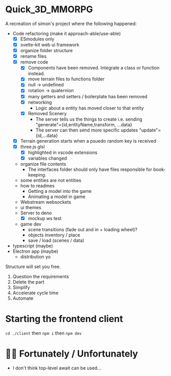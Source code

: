 # Quick_3D_MMORPG

A recreation of simon's project where the following happened:

- Code refactoring (make it approach-able/use-able)
  - [x] ESmodules only
  - [x] svelte-kit web ui framework
  - [x] organize folder structure
  - [x] rename files
  - [x] remove code
    - [x] Components have been removed. Integrate a class or function instead.
    - [x] move terrain files to functions folder
    - [x] null -> undefined
    - [x] rotation -> quaternion
    - [x] many getters and setters / boilerplate has been removed
    - [x] networking
      - Logic about a entity has moved closer to that entity
    - [x] Removed Scenery
      - The server tells us the things to create i.e. sending "generate"={id,entityName,transform, ...data}
      - The server can then send more specific updates "update"={id,...data}
  - [x] Terrain generation starts when a psuedo random key is received
  - [x] three.js glsl
    - [x] highlighted in vscode extensions
    - [x] variables changed
  - organize file contents
    - The interfaces folder should only have files responsible for book-keeping.
  - some entities are not entities
  - how to readmes
    - Getting a model into the game
    - Animating a model in game
  - Webstream websockets
  - ui themes
  - Server to deno
    - [x] mockup ws test
  - game dev
    - scene transitions (fade out and in + loading wheel)?
    - objects inventory / place
    - save / load (scenes / data)
- typescript (maybe)
- Electron app (maybe)
  - distribution yo

Structure will set you free.

1. Question the requirements
2. Delete the part
3. Simplify
4. Accelerate cycle time
5. Automate

# Starting the frontend client

`cd ./client` then `npm i` then `npm dev`

# 🙂🙁 Fortunately / Unfortunately

- I don't think top-level await can be used...
